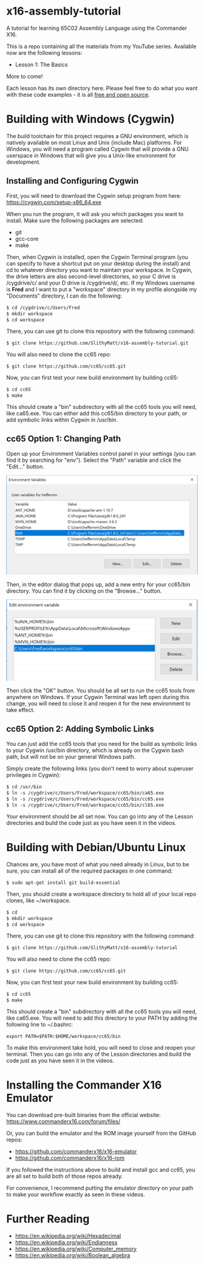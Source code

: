 # x16-assembly-tutorial
A tutorial for learning 65C02 Assembly Language using the Commander X16.

This is a repo containing all the materials from my YouTube series. Available
now are the following lessons:

- Lesson 1: The Basics

More to come!

Each lesson has its own directory here. Please feel free to do what you want
with these code examples - it is all [free and open source](LICENSE).

# Building with Windows (Cygwin)

The build toolchain for this project requires a GNU environment, which is
natively available on most Linux and Unix (include Mac) platforms. For
Windows, you will need a program called Cygwin that will provide a GNU
userspace in Windows that will give you a Unix-like environment for development.

## Installing and Configuring Cygwin

First, you will need to download the Cygwin setup program from here:
https://cygwin.com/setup-x86_64.exe

When you run the program, it will ask you which packages you want to install.
Make sure the following packages are selected:

- git
- gcc-core
- make

Then, when Cygwin is installed, open the Cygwin Terminal program (you can
specify to have a shortcut put on your desktop during the install) and cd
to whatever directory you want to maintain your workspace. In Cygwin, the
drive letters are also second-level directories, so your C drive is /cygdrive/c/
and your D drive is /cygdrive/d/, etc. If my Windows username is **Fred** and
I want to put a "workspace" directory in my profile alongside my "Documents"
directory, I can do the following:

```
$ cd /cygdrive/c/Users/Fred
$ mkdir workspace
$ cd workspace
```

There, you can use git to clone this repository with the following command:

```
$ git clone https://github.com/SlithyMatt/x16-assembly-tutorial.git
```

You will also need to clone the cc65 repo:

```
$ git clone https://github.com/cc65/cc65.git
```

Now, you can first test your new build environment by building cc65:

```
$ cd cc65
$ make
```

This should create a "bin" subdirectory with all the cc65 tools you will need,
like ca65.exe. You can either add this cc65/bin directory to your path, or add
symbolic links within Cygwin in /usr/bin.

## cc65 Option 1: Changing Path

Open up your Environment Variables control panel in your settings (you can find it by searching for "env"). Select the "Path" variable and click the "Edit..." button.

![Environment Variables control panel](env.png)

Then, in the editor dialog that pops up, add a new entry for your cc65/bin directory.
You can find it by clicking on the "Browse..." button.

![Path Editor](path.png)

Then click the "OK" button. You should be all set to run the cc65 tools from anywhere on Windows.
If your Cygwin Terminal was left open during this change, you will need to close it
and reopen it for the new environment to take effect.

## cc65 Option 2: Adding Symbolic Links

You can just add the cc65 tools that you need for the build as symbolic links to your Cygwin /usr/bin directory, which is already on the Cygwin bash path, but will not be on your general Windows
path.

Simply create the following links (you don't need to worry about superuser privileges in Cygwin):

```
$ cd /usr/bin
$ ln -s /cygdrive/c/Users/Fred/workspace/cc65/bin/ca65.exe
$ ln -s /cygdrive/c/Users/Fred/workspace/cc65/bin/cc65.exe
$ ln -s /cygdrive/c/Users/Fred/workspace/cc65/bin/cl65.exe
```

Your environment should be all set now.
You can go into any of the Lesson directories and build the code just as you
have seen it in the videos.

# Building with Debian/Ubuntu Linux

Chances are, you have most of what you need already in Linux, but to be sure,
you can install all of the required packages in one command:

```
$ sudo apt-get install git build-essential
```

Then, you should create a workspace directory to hold all of your local repo
clones, like ~/workspace.

```
$ cd
$ mkdir workspace
$ cd workspace
```

There, you can use git to clone this repository with the following command:

```
$ git clone https://github.com/SlithyMatt/x16-assembly-tutorial
```

You will also need to clone the cc65 repo:

```
$ git clone https://github.com/cc65/cc65.git
```

Now, you can first test your new build environment by building cc65:

```
$ cd cc65
$ make
```

This should create a "bin" subdirectory with all the cc65 tools you will need,
like ca65.exe. You will need to add this directory to your PATH by adding the following
line to ~/.bashrc:

```
export PATH=$PATH:$HOME/workspace/cc65/bin
```

To make this environment take hold, you will need to close and reopen your terminal.
Then you can go into any of the Lesson directories and build the code just as you
have seen it in the videos.

# Installing the Commander X16 Emulator

You can download pre-built binaries from the official website: https://www.commanderx16.com/forum/files/

Or, you can build the emulator and the ROM image yourself from the GitHub repos:
- https://github.com/commanderx16/x16-emulator
- https://github.com/commanderx16/x16-rom

If you followed the instructions above to build and install gcc and cc65, you are all
set to build both of those repos already.

For convenience, I recommend putting the emulator directory on your path to make your
workflow exactly as seen in these videos.

# Further Reading

- https://en.wikipedia.org/wiki/Hexadecimal
- https://en.wikipedia.org/wiki/Endianness
- https://en.wikipedia.org/wiki/Computer_memory
- https://en.wikipedia.org/wiki/Boolean_algebra
